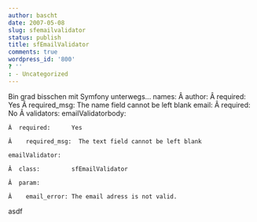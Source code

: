 ```yaml
---
author: bascht
date: 2007-05-08
slug: sfemailvalidator
status: publish
title: sfEmailValidator
comments: true
wordpress_id: '800'
? ''
: - Uncategorized
---
```


Bin grad bisschen mit Symfony unterwegs...
    names:
    Â  author:
    Â    required:      Yes
    Â    required_msg:  The name field cannot be left blank  email:
    Â    required:      No
    Â    validators:    emailValidatorbody:
    
    Â  required:      Yes
    
    Â    required_msg:  The text field cannot be left blank
    
    emailValidator:
    
    Â  class:         sfEmailValidator
    
    Â  param:
    
    Â    email_error: The email adress is not valid.

asdf


